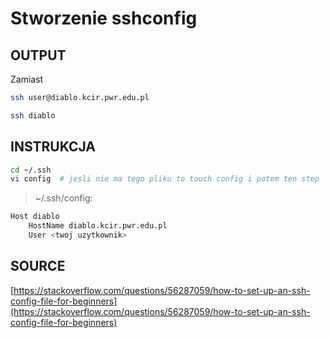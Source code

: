 # Stworzenie sshconfig

## OUTPUT

Zamiast

```bash
ssh user@diablo.kcir.pwr.edu.pl
```

```bash
ssh diablo
```

## INSTRUKCJA

```bash
cd ~/.ssh
vi config  # jesli nie ma tego pliku to touch config i potem ten step
```

> ~/.ssh/config:

```bash
Host diablo
    HostName diablo.kcir.pwr.edu.pl
    User <twoj uzytkownik>
```

## SOURCE

[https://stackoverflow.com/questions/56287059/how-to-set-up-an-ssh-config-file-for-beginners](https://stackoverflow.com/questions/56287059/how-to-set-up-an-ssh-config-file-for-beginners)

